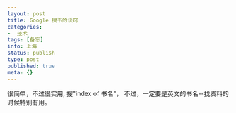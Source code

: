 ```yaml
---
layout: post
title: Google 搜书的诀窍
categories:
-  技术
tags: [备忘]
info: 上海
status: publish
type: post
published: true
meta: {}
---
```


很简单，不过很实用, 搜"index of 书名"， 不过，一定要是英文的书名--找资料的时候特别有用。
